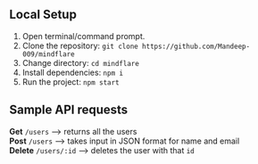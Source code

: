 ## Local Setup
1. Open terminal/command prompt.
2. Clone the repository:
    `git clone https://github.com/Mandeep-009/mindflare`
3. Change directory:
    `cd mindflare`
4. Install dependencies:
    `npm i`
5. Run the project:
    `npm start`

## Sample API requests 
**Get**
`/users` --> returns all the users <br />
**Post**
`/users` --> takes input in JSON format for name and email <br />
**Delete**
`/users/:id` --> deletes the user with that `id`